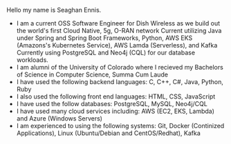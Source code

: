 Hello my name is Seaghan Ennis.

- I am a current OSS Software Engineer for Dish Wireless as we build out the world's first Cloud Native, 5g, O-RAN network
    Current utilizing Java under Spring and Spring Boot Frameworks, Python, AWS EKS (Amazons's Kubernetes Service), AWS Lamda (Serverless), and Kafka
    Currently using PostgreSQL and Neo4j (CQL) for our database workloads.
- I am alumni of the University of Colorado where I recieved my Bachelors of Science in Computer Science, Summa Cum Laude
- I have used the following backend languages: C, C++, C#, Java, Python, Ruby
- I also used the following front end languages: HTML, CSS, JavaScript
- I have used the follow databases: PostgreSQL, MySQL, Neo4j/CQL
- I have used many cloud services including: AWS (EC2, EKS, Lambda) and Azure (Windows Servers)
- I am experienced to using the following systems: Git, Docker (Continized Applications), Linux (Ubuntu/Debian and CentOS/Redhat), Kafka

<!---
seaghan2000/seaghan2000 is a ✨ special ✨ repository because its `README.md` (this file) appears on your GitHub profile.
You can click the Preview link to take a look at your changes.
--->
